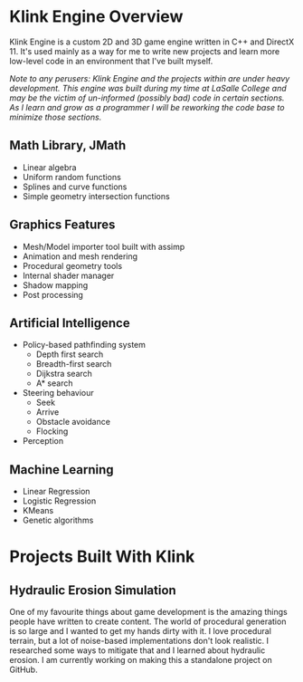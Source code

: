 # __Klink Engine Overview__
Klink Engine is a custom 2D and 3D game engine written in C++ and DirectX 11. It's used mainly as a way for me to write new projects and learn more low-level code in an environment that I've built myself. 

*Note to any perusers: Klink Engine and the projects within are under heavy development. This engine was built during my time at LaSalle College and may be the victim of un-informed (possibly bad) code in certain sections. As I learn and grow as a programmer I will be reworking the code base to minimize those sections.*
## Math Library, JMath
- Linear algebra
- Uniform random functions
- Splines and curve functions
- Simple geometry intersection functions
 
## Graphics Features
- Mesh/Model importer tool built with assimp
- Animation and mesh rendering
- Procedural geometry tools
- Internal shader manager
- Shadow mapping
- Post processing

## Artificial Intelligence
- Policy-based pathfinding system
    - Depth first search
    - Breadth-first search
    - Dijkstra search
    - A* search
- Steering behaviour
    - Seek
    - Arrive
    - Obstacle avoidance
    - Flocking
- Perception

## Machine Learning
- Linear Regression
- Logistic Regression
- KMeans
- Genetic algorithms


# Projects Built With Klink
## Hydraulic Erosion Simulation
One of my favourite things about game development is the amazing things people have written to create content. The world of procedural generation is so large and I wanted to get my hands dirty with it. I love procedural terrain, but a lot of noise-based implementations don't look realistic. I researched some ways to mitigate that and I learned about hydraulic erosion. I am currently working on making this a standalone project on GitHub.
